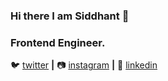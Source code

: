 ### Hi there I am Siddhant 👋

###  Frontend Engineer.

🐦 [twitter][twitter] **|** 
📷 [instagram][instagram] **|** 
👔 [linkedin][linkedin]



[twitter]: https://twitter.com/siddhantjs
[instagram]: https://instagram.com/siddhant4real
[linkedin]: https://www.linkedin.com/in/siddhant-pandey-686624150/
